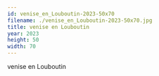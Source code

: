 ```yaml
---
id: venise_en_Louboutin-2023-50x70
filename: ./venise_en_Louboutin-2023-50x70.jpg
title: venise en Louboutin
year: 2023
height: 50
width: 70
---
```


venise en Louboutin
